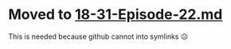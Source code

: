 # Moved to [18-31-Episode-22.md](../links/18-31-Episode-22.md)

This is needed because github cannot into symlinks 😑
